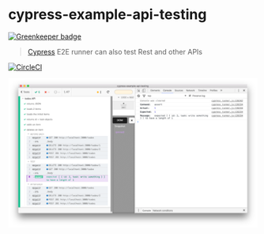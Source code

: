 # cypress-example-api-testing

[![Greenkeeper badge](https://badges.greenkeeper.io/cypress-io/cypress-example-api-testing.svg)](https://greenkeeper.io/)

> [Cypress](https://cypress.op) E2E runner can also test Rest and other APIs

[![CircleCI](https://circleci.com/gh/cypress-io/cypress-example-api-testing.svg?style=svg)](https://circleci.com/gh/cypress-io/cypress-example-api-testing)

![API testing using Cypress](images/demo.png)
